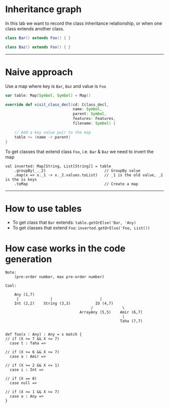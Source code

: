 # Inheritance graph


In this lab we want to record the class inheritance relationship, or when one class extends another class.

```scala
class Bar() extends Foo() { }

class Baz() extends Foo() { }
```

---

# Naive approach

Use a map where key is `Bar`, `Baz` and value is `Foo`

```scala
var table: Map[Symbol, Symbol] = Map()

override def visit_class_decl(cd: Cclass_decl,
                              name: Symbol,
                              parent: Symbol,
                              features: Features,
                              filename: Symbol) {

    // Add a key value pair to the map
    table += (name -> parent)
}
```

To get classes that extend class `Foo`, i.e. `Bar` & `Baz` we need to invert the map

```
val inverted: Map[String, List[String]] = table
    .groupBy(_._2)                          // GroupBy value
    .map(x => x._1 -> x._2.values.toList)   // _1 is the old value, _2 is the is keys
    .toMap                                  // Create a map 
```

--- 

# How to use tables

- To get class that `Bar` extends: `table.getOrElse('Bar, 'Any)`
- To get classes that extend `Foo`: `inverted.getOrElse('Foo, List())`


# How case works in the code generation

```
Note:
    (pre-order number, max pre-order number)
    
Cool:

    Any (1,7)
     |              |                     |
    Int (2,2)    String (3,3)           IO (4,7)
                                      /             \
                                 ArrayAny (5,5)    Amir (6,7)
                                                    |
                                                   Taha (7,7)
 
 
def foo(x : Any) : Any = x match {
// if (X >= 7 && X <= 7)
  case t : Taha =>
  
// if (X >= 6 && X <= 7)
  case a : Amir =>

// if (X >= 2 && X <= 1)
  case i : Int =>

// if (X == 0)
  case null =>

// if (X >= 1 && X <= 7)
  case a : Any =>
}
```

